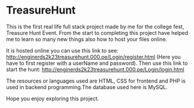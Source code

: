 # TreasureHunt
This is the first real life full stack project made by me for the college fest, Treasure Hunt Event. 
From the start to completing this project have helped me to learn so many new things also how to host your files online.

It is hosted online you can use this link to see: http://enginerds2k23treasurehunt.000.pe/Login/register.html (Here you have to first register with a userName and password).
Then use this link to start the hunt: http://enginerds2k23treasurehunt.000.pe/Login/login.html

The resources or languages used are HTML, CSS for frontend and PHP is used in backend programming.The database used here is MySQL.

Hope you enjoy exploring this project.
